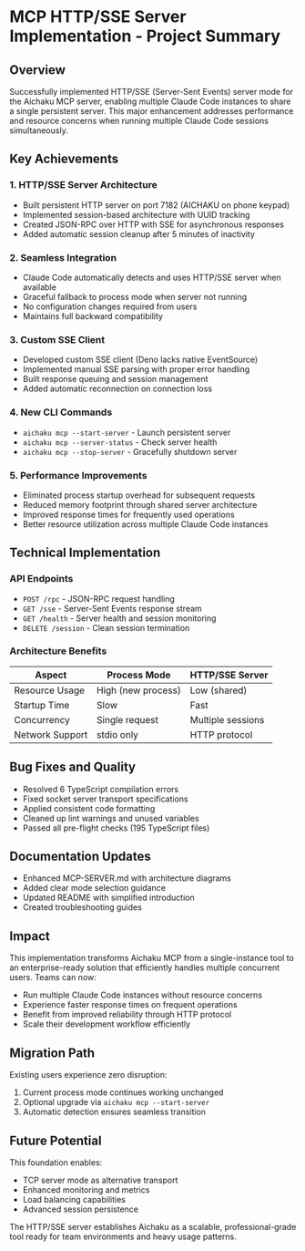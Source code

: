# MCP HTTP/SSE Server Implementation - Project Summary

## Overview

Successfully implemented HTTP/SSE (Server-Sent Events) server mode for the Aichaku MCP server, enabling multiple Claude
Code instances to share a single persistent server. This major enhancement addresses performance and resource concerns
when running multiple Claude Code sessions simultaneously.

## Key Achievements

### 1. HTTP/SSE Server Architecture

- Built persistent HTTP server on port 7182 (AICHAKU on phone keypad)
- Implemented session-based architecture with UUID tracking
- Created JSON-RPC over HTTP with SSE for asynchronous responses
- Added automatic session cleanup after 5 minutes of inactivity

### 2. Seamless Integration

- Claude Code automatically detects and uses HTTP/SSE server when available
- Graceful fallback to process mode when server not running
- No configuration changes required from users
- Maintains full backward compatibility

### 3. Custom SSE Client

- Developed custom SSE client (Deno lacks native EventSource)
- Implemented manual SSE parsing with proper error handling
- Built response queuing and session management
- Added automatic reconnection on connection loss

### 4. New CLI Commands

- `aichaku mcp --start-server` - Launch persistent server
- `aichaku mcp --server-status` - Check server health
- `aichaku mcp --stop-server` - Gracefully shutdown server

### 5. Performance Improvements

- Eliminated process startup overhead for subsequent requests
- Reduced memory footprint through shared server architecture
- Improved response times for frequently used operations
- Better resource utilization across multiple Claude Code instances

## Technical Implementation

### API Endpoints

- `POST /rpc` - JSON-RPC request handling
- `GET /sse` - Server-Sent Events response stream
- `GET /health` - Server health and session monitoring
- `DELETE /session` - Clean session termination

### Architecture Benefits

| Aspect          | Process Mode       | HTTP/SSE Server   |
| --------------- | ------------------ | ----------------- |
| Resource Usage  | High (new process) | Low (shared)      |
| Startup Time    | Slow               | Fast              |
| Concurrency     | Single request     | Multiple sessions |
| Network Support | stdio only         | HTTP protocol     |

## Bug Fixes and Quality

- Resolved 6 TypeScript compilation errors
- Fixed socket server transport specifications
- Applied consistent code formatting
- Cleaned up lint warnings and unused variables
- Passed all pre-flight checks (195 TypeScript files)

## Documentation Updates

- Enhanced MCP-SERVER.md with architecture diagrams
- Added clear mode selection guidance
- Updated README with simplified introduction
- Created troubleshooting guides

## Impact

This implementation transforms Aichaku MCP from a single-instance tool to an enterprise-ready solution that efficiently
handles multiple concurrent users. Teams can now:

- Run multiple Claude Code instances without resource concerns
- Experience faster response times on frequent operations
- Benefit from improved reliability through HTTP protocol
- Scale their development workflow efficiently

## Migration Path

Existing users experience zero disruption:

1. Current process mode continues working unchanged
2. Optional upgrade via `aichaku mcp --start-server`
3. Automatic detection ensures seamless transition

## Future Potential

This foundation enables:

- TCP server mode as alternative transport
- Enhanced monitoring and metrics
- Load balancing capabilities
- Advanced session persistence

The HTTP/SSE server establishes Aichaku as a scalable, professional-grade tool ready for team environments and heavy
usage patterns.
